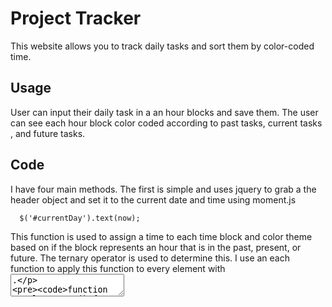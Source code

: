 # Project Tracker
This website allows you to track daily tasks and sort them by color-coded time. 

## Usage
User can input their daily task in a an hour blocks and save them. The user can see each hour block color coded according to past tasks, current tasks , and future tasks.

## Code
I have four main methods. The first is simple and uses jquery to grab a the header object and set it to the current date and time using moment.js 
```
  $('#currentDay').text(now);

```

This function is used to assign a time to each time block and color theme based on if the block represents an hour that is in the past, present, or future. 
The ternary operator is used to determine this. I use an each function to apply this function to every element with <textarea>.
```
function populateHours() {
  let timeList = $("textarea"); //timeList is used frequently, its usually whatever respective textArea is called. 
  var hour = moment().format("k");

  //loops through every element that is a textarea and uses a nested ternary operator to assign colors of past present and future
  timeList.each(function (i) {
    let listHour = this.dataset.hour;
    listHour == hour
      ? $(this).addClass("present")
      : listHour > hour
      ? $(this).addClass("future")
      : $(this).addClass("past"); 
  });
  populateTextField(timeList);
}
```
Each textarea has an added data-hour attribute assigned in html class with numbers 08-17 (Using military time to determine hour math, while allowing for non-military time to be displayed to the user. TO do this I us a similar each function to load storage of previously saved elements. I use the .data(hour) as the ID to ensure that each textarea loaded corresponds to the correct time-block.
```
function populateTextField(timeList) {
  timeList.each(function (i) {
    if (JSON.parse(storage.getItem($(this).data("hour"))) !== null) {

      $(this).text(JSON.parse(storage.getItem($(this).data("hour"))));
      console.log(JSON.parse(storage.getItem($(this).data("hour"))));
    }
  });
}
```
 I set an event listener for each button (with class name saveBtm) on screen and when clicked, I target the button's sibling with class name textarea to store to local storage.
```
saveButton.on("click", function () {
  let targetField = $(this).siblings("textarea"); //I grab the textarea attached to whicheve button is clicked and assign that to a variable

  storage.setItem(targetField.data("hour"), JSON.stringify(targetField.val()));
});
```
and lastly an Init() function to call headerTime and populateHours. 
  
## Technology
 * JAVASCRIPT
 * HTML
 * CSS
 * JQUERY
 * BOOTSTRAP

## Author
  [Austin Huffman](https://www.linkedin.com/in/ahuffma2)

